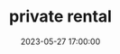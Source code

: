 ---
date: 2023-05-27 17:00:00
dates: 12:00 pm on May 27 2023
draft: false
durationMinutes: 300
title: private rental
---